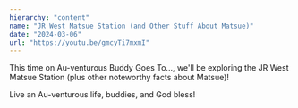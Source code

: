 ```yaml
---
hierarchy: "content"
name: "JR West Matsue Station (and Other Stuff About Matsue)"
date: "2024-03-06"
url: "https://youtu.be/gmcyTi7mxmI"
---
```


This time on Au-venturous Buddy Goes To..., we'll be exploring the JR West Matsue Station (plus other noteworthy facts about Matsue)!

Live an Au-venturous life, buddies, and God bless!